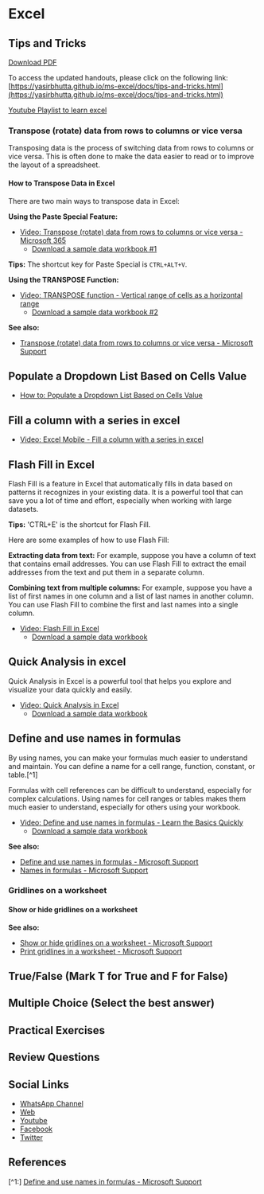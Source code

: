 # Excel

## Tips and Tricks

[Download PDF](https://yasirbhutta.github.io/ms-excel/docs/tips-and-tricks.pdf)

To access the updated handouts, please click on the following link:
[https://yasirbhutta.github.io/ms-excel/docs/tips-and-tricks.html](https://yasirbhutta.github.io/ms-excel/docs/tips-and-tricks.html)

[Youtube Playlist to learn excel](https://youtube.com/playlist?list=PLKYRx0Ibk7Vh3MomITbYSF5I-NGTW5s7f&si=TBb3FDR21BnlJO9r)

### Transpose (rotate) data from rows to columns or vice versa

Transposing data is the process of switching data from rows to columns or vice versa. This is often done to make the data easier to read or to improve the layout of a spreadsheet.

#### How to Transpose Data in Excel

There are two main ways to transpose data in Excel:

**Using the Paste Special Feature:**

- [Video: Transpose (rotate) data from rows to columns or vice versa - Microsoft 365](https://youtu.be/jXg6-IsrXl4)
  - [Download a sample data workbook #1](https://1drv.ms/x/s!Atx7MPEilH2jgbcBJOuGyyfi9kEltw?e=WF0KSK)

**Tips:** The shortcut key for Paste Special is `CTRL+ALT+V`.

**Using the TRANSPOSE Function:**

- [Video: TRANSPOSE function - Vertical range of cells as a horizontal range](https://youtube.com/shorts/81Lk7ke7UNw)
  - [Download a sample data workbook #2](https://1drv.ms/x/s!Atx7MPEilH2jgbMlDUuBYMfFdX4Szg?e=kpRlo9)

**See also:**

- [Transpose (rotate) data from rows to columns or vice versa - Microsoft Support](https://support.microsoft.com/en-au/office/transpose-rotate-data-from-rows-to-columns-or-vice-versa-3419f2e3-beab-4318-aae5-d0f862209744)

## Populate a Dropdown List Based on Cells Value

- [How to: Populate a Dropdown List Based on Cells Value](https://youtube.com/shorts/qnrHaDbaPYw)

## Fill a column with a series in excel

- [Video: Excel Mobile - Fill a column with a series in excel](https://youtube.com/shorts/dMTVohW0ZCc)

## Flash Fill in Excel

Flash Fill is a feature in Excel that automatically fills in data based on patterns it recognizes in your existing data. It is a powerful tool that can save you a lot of time and effort, especially when working with large datasets.

**Tips:** 'CTRL+E' is the shortcut for Flash Fill.

Here are some examples of how to use Flash Fill:

**Extracting data from text:** For example, suppose you have a column of text that contains email addresses. You can use Flash Fill to extract the email addresses from the text and put them in a separate column.

**Combining text from multiple columns:** For example, suppose you have a list of first names in one column and a list of last names in another column. You can use Flash Fill to combine the first and last names into a single column.

- [Video: Flash Fill in Excel](https://youtu.be/0nc8a0HHR1A)
  - [Download a sample data workbook](https://1drv.ms/x/s!Atx7MPEilH2jgbcDDRjXEURQFPQC-A?e=lygGpR)

## Quick Analysis in excel

Quick Analysis in Excel is a powerful tool that helps you explore and visualize your data quickly and easily.

- [Video: Quick Analysis in Excel](https://youtu.be/2uS9EYZmoio)
  - [Download a sample data workbook](https://1drv.ms/x/s!Atx7MPEilH2jgbcckn3jIhGpSkVGmw?e=4ye3sw)

## Define and use names in formulas

By using names, you can make your formulas much easier to understand and maintain. You can define a name for a cell range, function, constant, or table.[^1]

Formulas with cell references can be difficult to understand, especially for complex calculations. Using names for cell ranges or tables makes them much easier to understand, especially for others using your workbook.

- [Video: Define and use names in formulas - Learn the Basics Quickly](https://youtu.be/-GJzZ2588qU)
  - [Download a sample data workbook](https://1drv.ms/x/s!Atx7MPEilH2jgbcbykRuA7MfWzyBBg?e=8yOOhL)

**See also:**

- [Define and use names in formulas - Microsoft Support](https://support.microsoft.com/en-au/office/define-and-use-names-in-formulas-4d0f13ac-53b7-422e-afd2-abd7ff379c64)
- [Names in formulas - Microsoft Support](https://support.microsoft.com/en-au/office/names-in-formulas-fc2935f9-115d-4bef-a370-3aa8bb4c91f1)

### Gridlines on a worksheet

#### Show or hide gridlines on a worksheet

**See also:**

- [Show or hide gridlines on a worksheet - Microsoft Support](https://support.microsoft.com/en-au/office/show-or-hide-gridlines-on-a-worksheet-3ef5aacb-4539-4ad5-9945-5ed53772dc4d)
- [Print gridlines in a worksheet - Microsoft Support](https://support.microsoft.com/en-au/office/print-gridlines-in-a-worksheet-fdb32f2a-8a5a-41fe-a5b0-0a734fdfade1)


## True/False (Mark T for True and F for False)

## Multiple Choice (Select the best answer)

## Practical Exercises

## Review Questions

## Social Links

- [WhatsApp Channel](https://whatsapp.com/channel/0029VaC3BC160eBZZSs3CW0c)
- [Web](https://yasirbhutta.github.io/)
- [Youtube](https://www.youtube.com/yasirbhutta)
- [Facebook](https://www.facebook.com/yasirbhutta786)
- [Twitter](https://twitter.com/yasirbhutta)

## References

[^1:] [Define and use names in formulas - Microsoft Support](https://support.microsoft.com/en-au/office/define-and-use-names-in-formulas-4d0f13ac-53b7-422e-afd2-abd7ff379c64)
